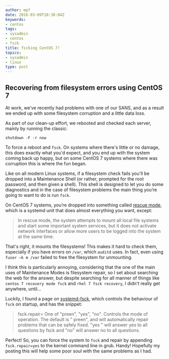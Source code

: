 ```yaml
---
author: mpf
date: 2016-03-09T18:38:04Z
keywords:
- centos
tags:
- sysadmin
- centos
- fsck
title: fscking CentOS 7!
topics:
- sysadmin
- linux
type: post
---
```


## Recovering from filesystem errors using CentOS 7

At work, we’ve recently had problems with one of our SANS, and as a result we
ended up with some filesystem corruption and a little data loss.

As part of our clean-up effort, we rebooted and checked each server, mainly by
running the classic:

    shutdown -F -r now

To force a reboot and `fsck`. On systems where there's little or no damage, this
does exactly what you'd expect, and you end up with the system coming back up
happy, but on some CentOS 7 systems where there was corruption this is where
the fun began.

Like on all modern Linux systems, if a filesystem check fails you'll be dropped
into a Maintenance Shell (or rather, prompted for the root password, and then
given a shell). This shell is designed to let you do some diagnostics and in
the case of filesystem problems the main thing you’re going to want to do is
run `fsck`. 

On CentOS 7 systems, you’re dropped into something called 
[rescue mode](https://access.redhat.com/documentation/en-US/Red_Hat_Enterprise_Linux/7/html/System_Administrators_Guide/sec-Terminal_Menu_Editing_During_Boot.html),
which is a systemd unit that does almost everything you want, except:

> In rescue mode, the system attempts to mount all local file systems and start
> some important system services, but it does not activate network interfaces
> or allow more users to be logged into the system at the same time.

That's right, it mounts the filesystems!  This makes it hard to check them,
especially if you have errors on `/var`, which `auditd` uses. In fact, even
using `fuser —k m /var` failed to free the filesystem for unmounting.

I think this is particularly annoying, considering that the one of the main uses
of Maintenance Modes is filesystem repair, so I set about searching the web for
the answer, but despite searching for all manner of things like `centos 7
recovery mode fsck` and `rhel 7 fsck recovery`, I didn't really get anywhere,
until...

Luckily, I found a page on
[systemd-fsck](https://www.freedesktop.org/software/systemd/man/systemd-fsck@.service.html),
which controls the behaviour of `fsck` on startup, and has the snippet:

> fsck.repair=
>      One of "preen", "yes", "no". Controls the mode of operation. The default
>      is " preen", and will automatically repair problems that can be safely
>      fixed. "yes " will answer yes to all questions by fsck and "no" will
>      answer no to all questions.

Perfect! So, you can force the system to `fsck` and repair by appending
`fsck.repair=yes` to the kernel command line in grub. Handy! Hopefully my
posting this will help some poor soul with the same problems as I had.
